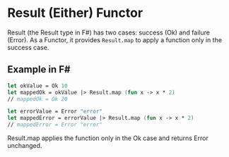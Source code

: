 # Result (Either) Functor

Result (the Result type in F#) has two cases: success (Ok) and failure (Error). As a Functor, it provides `Result.map` to apply a function only in the success case.

## Example in F#

```fsharp
let okValue = Ok 10
let mappedOk = okValue |> Result.map (fun x -> x * 2)
// mappedOk = Ok 20

let errorValue = Error "error"
let mappedError = errorValue |> Result.map (fun x -> x * 2)
// mappedError = Error "error"
```

Result.map applies the function only in the Ok case and returns Error unchanged.